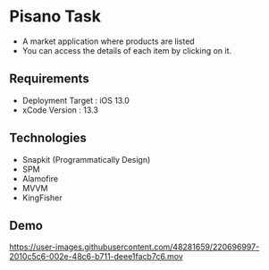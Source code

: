 # Pisano Task

- A market application where products are listed
- You can access the details of each item by clicking on it.

## Requirements

- Deployment Target : iOS 13.0
- xCode Version : 13.3

## Technologies

- Snapkit (Programmatically Design)
- SPM
- Alamofire
- MVVM
- KingFisher

## Demo
https://user-images.githubusercontent.com/48281659/220696997-2010c5c6-002e-48c6-b711-deee1facb7c6.mov

